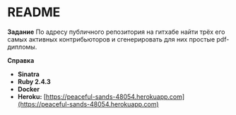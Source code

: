 # README

**Задание**
По адресу публичного репозитория на гитхабе найти трёх его самых активных контрибьюторов и сгенерировать для них простые pdf-дипломы.

**Справка**
* **Sinatra**
* **Ruby 2.4.3**
* **Docker**
* **Heroku:** [https://peaceful-sands-48054.herokuapp.com](https://peaceful-sands-48054.herokuapp.com)

